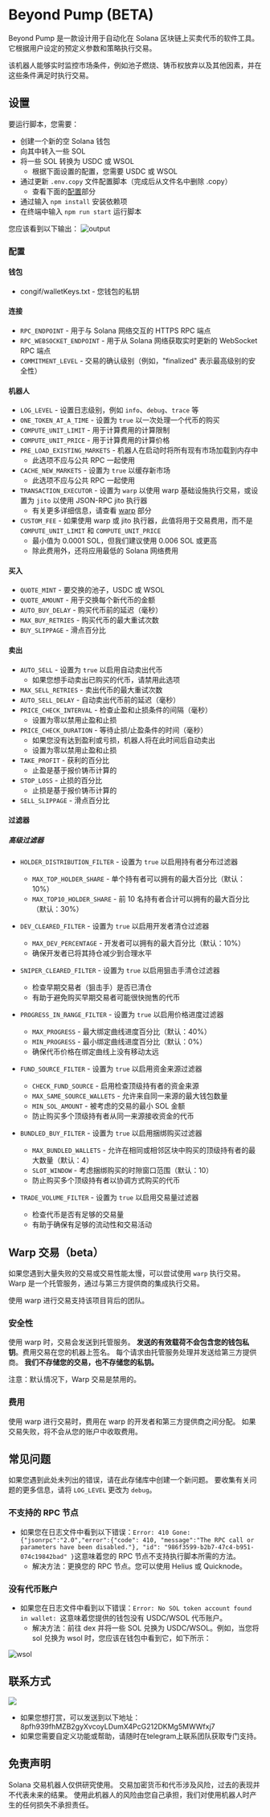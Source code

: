 # Beyond Pump (BETA)

Beyond Pump 是一款设计用于自动化在 Solana 区块链上买卖代币的软件工具。它根据用户设定的预定义参数和策略执行交易。

该机器人能够实时监控市场条件，例如池子燃烧、铸币权放弃以及其他因素，并在这些条件满足时执行交易。

## 设置

要运行脚本，您需要：

- 创建一个新的空 Solana 钱包
- 向其中转入一些 SOL
- 将一些 SOL 转换为 USDC 或 WSOL
  - 根据下面设置的配置，您需要 USDC 或 WSOL
- 通过更新 `.env.copy` 文件配置脚本（完成后从文件名中删除 .copy）
  - 查看下面的[配置](#配置)部分
- 通过输入 `npm install` 安装依赖项
- 在终端中输入 `npm run start` 运行脚本

您应该看到以下输出：
![output](readme/output.png)

### 配置

#### 钱包

- congif/walletKeys.txt - 您钱包的私钥

#### 连接

- `RPC_ENDPOINT` - 用于与 Solana 网络交互的 HTTPS RPC 端点
- `RPC_WEBSOCKET_ENDPOINT` - 用于从 Solana 网络获取实时更新的 WebSocket RPC 端点
- `COMMITMENT_LEVEL` - 交易的确认级别（例如，"finalized" 表示最高级别的安全性）

#### 机器人

- `LOG_LEVEL` - 设置日志级别，例如 `info`、`debug`、`trace` 等
- `ONE_TOKEN_AT_A_TIME` - 设置为 `true` 以一次处理一个代币的购买
- `COMPUTE_UNIT_LIMIT` - 用于计算费用的计算限制
- `COMPUTE_UNIT_PRICE` - 用于计算费用的计算价格
- `PRE_LOAD_EXISTING_MARKETS` - 机器人在启动时将所有现有市场加载到内存中
  - 此选项不应与公共 RPC 一起使用
- `CACHE_NEW_MARKETS` - 设置为 `true` 以缓存新市场
  - 此选项不应与公共 RPC 一起使用
- `TRANSACTION_EXECUTOR` - 设置为 `warp` 以使用 warp 基础设施执行交易，或设置为 `jito` 以使用 JSON-RPC jito 执行器
  - 有关更多详细信息，请查看 [warp](#warp-交易测试版) 部分
- `CUSTOM_FEE` - 如果使用 warp 或 jito 执行器，此值将用于交易费用，而不是 `COMPUTE_UNIT_LIMIT` 和 `COMPUTE_UNIT_PRICE`
  - 最小值为 0.0001 SOL，但我们建议使用 0.006 SOL 或更高
  - 除此费用外，还将应用最低的 Solana 网络费用

#### 买入

- `QUOTE_MINT` - 要交换的池子，USDC 或 WSOL
- `QUOTE_AMOUNT` - 用于交换每个新代币的金额
- `AUTO_BUY_DELAY` - 购买代币前的延迟（毫秒）
- `MAX_BUY_RETRIES` - 购买代币的最大重试次数
- `BUY_SLIPPAGE` - 滑点百分比

#### 卖出

- `AUTO_SELL` - 设置为 `true` 以启用自动卖出代币
  - 如果您想手动卖出已购买的代币，请禁用此选项
- `MAX_SELL_RETRIES` - 卖出代币的最大重试次数
- `AUTO_SELL_DELAY` - 自动卖出代币前的延迟（毫秒）
- `PRICE_CHECK_INTERVAL` - 检查止盈和止损条件的间隔（毫秒）
  - 设置为零以禁用止盈和止损
- `PRICE_CHECK_DURATION` - 等待止损/止盈条件的时间（毫秒）
  - 如果您没有达到盈利或亏损，机器人将在此时间后自动卖出
  - 设置为零以禁用止盈和止损
- `TAKE_PROFIT` - 获利的百分比
  - 止盈是基于报价铸币计算的
- `STOP_LOSS` - 止损的百分比
  - 止损是基于报价铸币计算的
- `SELL_SLIPPAGE` - 滑点百分比

#### 过滤器

##### 高级过滤器

- `HOLDER_DISTRIBUTION_FILTER` - 设置为 `true` 以启用持有者分布过滤器

  - `MAX_TOP_HOLDER_SHARE` - 单个持有者可以拥有的最大百分比（默认：10%）
  - `MAX_TOP10_HOLDER_SHARE` - 前 10 名持有者合计可以拥有的最大百分比（默认：30%）
- `DEV_CLEARED_FILTER` - 设置为 `true` 以启用开发者清仓过滤器

  - `MAX_DEV_PERCENTAGE` - 开发者可以拥有的最大百分比（默认：10%）
  - 确保开发者已将其持仓减少到合理水平
- `SNIPER_CLEARED_FILTER` - 设置为 `true` 以启用狙击手清仓过滤器

  - 检查早期交易者（狙击手）是否已清仓
  - 有助于避免购买早期交易者可能很快抛售的代币
- `PROGRESS_IN_RANGE_FILTER` - 设置为 `true` 以启用价格进度过滤器

  - `MAX_PROGRESS` - 最大绑定曲线进度百分比（默认：40%）
  - `MIN_PROGRESS` - 最小绑定曲线进度百分比（默认：0%）
  - 确保代币价格在绑定曲线上没有移动太远
- `FUND_SOURCE_FILTER` - 设置为 `true` 以启用资金来源过滤器

  - `CHECK_FUND_SOURCE` - 启用检查顶级持有者的资金来源
  - `MAX_SAME_SOURCE_WALLETS` - 允许来自同一来源的最大钱包数量
  - `MIN_SOL_AMOUNT` - 被考虑的交易的最小 SOL 金额
  - 防止购买多个顶级持有者从同一来源接收资金的代币
- `BUNDLED_BUY_FILTER` - 设置为 `true` 以启用捆绑购买过滤器

  - `MAX_BUNDLED_WALLETS` - 允许在相同或相邻区块中购买的顶级持有者的最大数量（默认：4）
  - `SLOT_WINDOW` - 考虑捆绑购买的时隙窗口范围（默认：10）
  - 防止购买多个顶级持有者以协调方式购买的代币
- `TRADE_VOLUME_FILTER` - 设置为 `true` 以启用交易量过滤器

  - 检查代币是否有足够的交易量
  - 有助于确保有足够的流动性和交易活动

## Warp 交易（beta）

如果您遇到大量失败的交易或交易性能太慢，可以尝试使用 `warp` 执行交易。
Warp 是一个托管服务，通过与第三方提供商的集成执行交易。

使用 warp 进行交易支持该项目背后的团队。

### 安全性

使用 warp 时，交易会发送到托管服务。
**发送的有效载荷不会包含您的钱包私钥**。费用交易在您的机器上签名。
每个请求由托管服务处理并发送给第三方提供商。
**我们不存储您的交易，也不存储您的私钥。**

注意：默认情况下，Warp 交易是禁用的。

### 费用

使用 warp 进行交易时，费用在 warp 的开发者和第三方提供商之间分配。
如果交易失败，将不会从您的账户中收取费用。

## 常见问题

如果您遇到此处未列出的错误，请在此存储库中创建一个新问题。
要收集有关问题的更多信息，请将 `LOG_LEVEL` 更改为 `debug`。

### 不支持的 RPC 节点

- 如果您在日志文件中看到以下错误：`Error: 410 Gone:  {"jsonrpc":"2.0","error":{"code": 410, "message":"The RPC call or parameters have been disabled."}, "id": "986f3599-b2b7-47c4-b951-074c19842bad" }`这意味着您的 RPC 节点不支持执行脚本所需的方法。
  - 解决方法：更换您的 RPC 节点。您可以使用 Helius 或 Quicknode。

### 没有代币账户

- 如果您在日志文件中看到以下错误：`Error: No SOL token account found in wallet: `这意味着您提供的钱包没有 USDC/WSOL 代币账户。
  - 解决方法：前往 dex 并将一些 SOL 兑换为 USDC/WSOL。例如，当您将 sol 兑换为 wsol 时，您应该在钱包中看到它，如下所示：

![wsol](readme/wsol.png)

## 联系方式

[![](https://img.icons8.com/color/48/telegram-app--v1.png)](https://t.me/pumpweb3)

- 如果您想打赏，可以发送到以下地址：
  8pfh939fhMZB2gyXvcoyLDumX4PcG212DKMg5MWWfxj7
- 如果您需要自定义功能或帮助，请随时在telegram上联系团队获取专门支持。

## 免责声明

Solana 交易机器人仅供研究使用。
交易加密货币和代币涉及风险，过去的表现并不代表未来的结果。
使用此机器人的风险由您自己承担，我们对使用机器人时产生的任何损失不承担责任。
